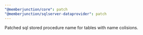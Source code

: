 ```yaml
---
"@memberjunction/core": patch
"@memberjunction/sqlserver-dataprovider": patch
---
```


Patched sql stored procedure name for tables with name colisions.
